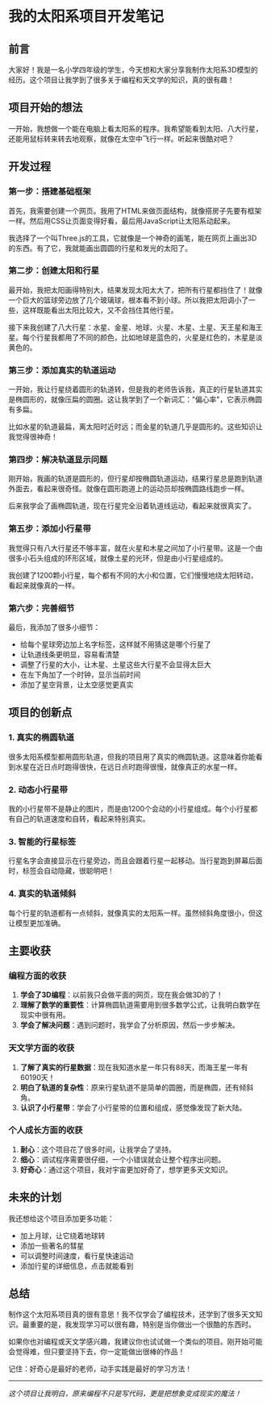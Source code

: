 # 我的太阳系项目开发笔记

## 前言
大家好！我是一名小学四年级的学生，今天想和大家分享我制作太阳系3D模型的经历。这个项目让我学到了很多关于编程和天文学的知识，真的很有趣！

## 项目开始的想法
一开始，我想做一个能在电脑上看太阳系的程序。我希望能看到太阳、八大行星，还能用鼠标转来转去地观察，就像在太空中飞行一样。听起来很酷对吧？

## 开发过程

### 第一步：搭建基础框架
首先，我需要创建一个网页。我用了HTML来做页面结构，就像搭房子先要有框架一样。然后用CSS让页面变得好看，最后用JavaScript让太阳系动起来。

我选择了一个叫Three.js的工具，它就像是一个神奇的画笔，能在网页上画出3D的东西。有了它，我就能画出圆圆的行星和发光的太阳了。

### 第二步：创建太阳和行星
最开始，我把太阳画得特别大，结果发现太阳太大了，把所有行星都挡住了！就像一个巨大的篮球旁边放了几个玻璃球，根本看不到小球。所以我把太阳调小了一些，这样既能看出太阳比较大，又不会挡住其他行星。

接下来我创建了八大行星：水星、金星、地球、火星、木星、土星、天王星和海王星。每个行星我都用了不同的颜色，比如地球是蓝色的，火星是红色的，木星是淡黄色的。

### 第三步：添加真实的轨道运动
一开始，我让行星绕着圆形的轨道转，但是我的老师告诉我，真正的行星轨道其实是椭圆形的，就像压扁的圆圈。这让我学到了一个新词汇："偏心率"，它表示椭圆有多扁。

比如水星的轨道最扁，离太阳时近时远；而金星的轨道几乎是圆形的。这些知识让我觉得很神奇！

### 第四步：解决轨道显示问题
刚开始，我画的轨道是圆形的，但行星却按椭圆轨道运动，结果行星总是跑到轨道外面去，看起来很奇怪。就像在圆形跑道上的运动员却按椭圆路线跑步一样。

后来我学会了画椭圆轨道，现在行星完全沿着轨道线运动，看起来就很真实了。

### 第五步：添加小行星带
我觉得只有八大行星还不够丰富，就在火星和木星之间加了小行星带。这是一个由很多小石头组成的环形区域，就像土星的光环，但是由小行星组成的。

我创建了1200颗小行星，每个都有不同的大小和位置，它们慢慢地绕太阳转动，看起来就像真的一样。

### 第六步：完善细节
最后，我添加了很多小细节：
- 给每个星球旁边加上名字标签，这样就不用猜这是哪个行星了
- 让轨道线条更明显，容易看清楚
- 调整了行星的大小，让木星、土星这些大行星不会显得太巨大
- 在左下角加了一个时钟，显示当前时间
- 添加了星空背景，让太空感觉更真实

## 项目的创新点

### 1. 真实的椭圆轨道
很多太阳系模型都用圆形轨道，但我的项目用了真实的椭圆轨道。这意味着你能看到水星在近日点时跑得很快，在远日点时跑得很慢，就像真正的水星一样。

### 2. 动态小行星带
我的小行星带不是静止的图片，而是由1200个会动的小行星组成。每个小行星都有自己的轨道速度和自转，看起来特别真实。

### 3. 智能的行星标签
行星名字会直接显示在行星旁边，而且会跟着行星一起移动。当行星跑到屏幕后面时，标签会自动隐藏，很聪明吧！

### 4. 真实的轨道倾斜
每个行星的轨道都有一点倾斜，就像真实的太阳系一样。虽然倾斜角度很小，但这让模型更加准确。

## 主要收获

### 编程方面的收获
1. **学会了3D编程**：以前我只会做平面的网页，现在我会做3D的了！
2. **理解了数学的重要性**：计算椭圆轨道需要用到很多数学公式，让我明白数学在现实中很有用。
3. **学会了解决问题**：遇到问题时，我学会了分析原因，然后一步步解决。

### 天文学方面的收获
1. **了解了真实的行星数据**：现在我知道水星一年只有88天，而海王星一年有60190天！
2. **明白了轨道的复杂性**：原来行星轨道不是简单的圆圈，而是椭圆，还有倾斜角。
3. **认识了小行星带**：学会了小行星带的位置和组成，感觉像发现了新大陆。

### 个人成长方面的收获
1. **耐心**：这个项目花了很多时间，让我学会了坚持。
2. **细心**：调试程序需要很仔细，一个小错误就会让整个程序出问题。
3. **好奇心**：通过这个项目，我对宇宙更加好奇了，想学更多天文知识。

## 未来的计划
我还想给这个项目添加更多功能：
- 加上月球，让它绕着地球转
- 添加一些著名的彗星
- 可以调整时间速度，看行星快速运动
- 添加行星的详细信息，点击就能看到

## 总结
制作这个太阳系项目真的很有意思！我不仅学会了编程技术，还学到了很多天文知识。最重要的是，我发现学习可以很有趣，特别是当你做出一个很酷的东西时。

如果你也对编程或天文学感兴趣，我建议你也试试做一个类似的项目。刚开始可能会觉得难，但只要坚持下去，你一定能做出很棒的作品！

记住：好奇心是最好的老师，动手实践是最好的学习方法！

---
*这个项目让我明白，原来编程不只是写代码，更是把想象变成现实的魔法！*